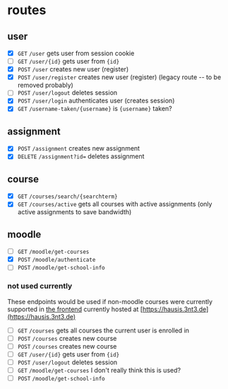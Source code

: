 # routes

## user
- [x] `GET` `/user` gets user from session cookie
- [ ] `GET` `/user/{id}` gets user from `{id}`
- [x] `POST` `/user` creates new user (register)
- [x] `POST` `/user/register` creates new user (register) (legacy route -- to be removed probably)
- [ ] `POST` `/user/logout` deletes session
- [x] `POST` `/user/login` authenticates user (creates session)
- [x] `GET` `/username-taken/{username}` is `{username}` taken?

## assignment
- [x] `POST` `/assignment` creates new assignment
- [x] `DELETE` `/assignment?id=` deletes assignment

## course
- [x] `GET` `/courses/search/{searchterm}` 
- [x] `GET` `/courses/active` gets all courses with active assignments (only active assignments to save bandwidth)

## moodle
- [ ] `GET` `/moodle/get-courses`
- [x] `POST` `/moodle/authenticate`
- [ ] `POST` `/moodle/get-school-info`

### not used currently

These endpoints would be used if non-moodle courses were currently supported in [the frontend](https://github.com/entenclub/homework/tree/master/frontend) currently hosted at [https://hausis.3nt3.de](https://hausis.3nt3.de)

- [ ] `GET` `/courses` gets all courses the current user is enrolled in
- [ ] `POST` `/courses` creates new course
- [ ] `POST` `/courses` creates new course
- [ ] `GET` `/user/{id}` gets user from `{id}`
- [ ] `POST` `/user/logout` deletes session
- [ ] `GET` `/moodle/get-courses` I don't really think this is used?
- [ ] `POST` `/moodle/get-school-info`
